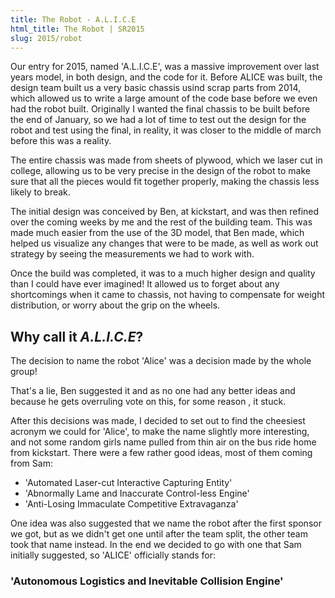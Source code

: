 ```yaml
---
title: The Robot - A.L.I.C.E
html_title: The Robot | SR2015
slug: 2015/robot
---
```


<div class="row">
  <div class="col-sm-4">
    <!-- Image of initial design (on paper) -->
  </div>
  <div class="col-sm-8">
    <p>
      Our entry for 2015, named 'A.L.I.C.E', was a massive improvement over last years model, in both design, and the code for it. Before ALICE was built, the design team built us a very basic chassis usind scrap parts from 2014, which allowed us to write a large amount of the code base before we even had the robot built. Originally I wanted the final chassis to be built before the end of January, so we had a lot of time to test out the design for the robot and test using the final, in reality, it was closer to the middle of march before this was a reality.
    </p>
  </div>
</div>


The entire chassis was made from sheets of plywood, which we laser cut in college, allowing us to be very precise in the design of the robot to make sure that all the pieces would fit together properly, making the chassis less likely to break.


The initial design was conceived by Ben, at kickstart, and was then refined over the coming weeks by me and the rest of the building team. This was made much easier from the use of the 3D model, that Ben made, which helped us visualize any changes that were to be made, as well as work out strategy by seeing the measurements we had to work with.


Once the build was completed, it was to a much higher design and quality than I could have ever imagined! It allowed us to forget about any shortcomings when it came to chassis, not having to compensate for weight distribution, or worry about the grip on the wheels.

<div class="image-panel" data-image="https://farm1.staticflickr.com/737/20984044320_ccbba155f9_o.gif"></div>

## Why call it _A.L.I.C.E_?
The decision to name the robot 'Alice' was a decision made by the whole group!


That's a lie, Ben suggested it and as no one had any better ideas and because he gets overruling vote on this, for some reason , it stuck.


After this decisions was made, I decided to set out to find the cheesiest acronym we could for 'Alice', to make the name slightly more interesting, and not some random girls name pulled from thin air on the bus ride home from kickstart. There were a few rather good ideas, most of them coming from Sam:

- 'Automated Laser-cut Interactive Capturing Entity'</li>
- 'Abnormally Lame and Inaccurate Control-less Engine'</li>
- 'Anti-Losing Immaculate Competitive Extravaganza'</li>

One idea was also suggested that we name the robot after the first sponsor we got, but as we didn't get one until after the team split, the other team took that name instead. In the end we decided to go with one that Sam initially suggested, so 'ALICE' officially stands for:

<h3 class="text-center">'Autonomous Logistics and Inevitable Collision Engine'</h3>

<div class="image-panel" data-image="https://c2.staticflickr.com/8/7656/16687742984_ee1c76d1d9_h.jpg"></div>
